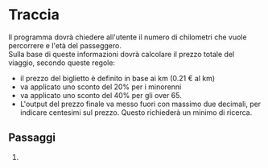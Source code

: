 # Traccia
Il programma dovrà chiedere all'utente il numero di chilometri che vuole percorrere e l'età del passeggero.
<br>
Sulla base di queste informazioni dovrà calcolare il prezzo totale del viaggio, secondo queste regole:
<br>
- il prezzo del biglietto è definito in base ai km (0.21 € al km)
- va applicato uno sconto del 20% per i minorenni
- va applicato uno sconto del 40% per gli over 65.
- L'output del prezzo finale va messo fuori con massimo due decimali, per indicare centesimi sul prezzo. Questo richiederà un minimo di ricerca.

## Passaggi
1. 